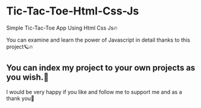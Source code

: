 # Tic-Tac-Toe-Html-Css-Js

Simple Tic-Tac-Toe App Using Html Css Js🔥

You can examine and learn the power of Javascript in detail thanks to this project🪐🔥

You can index my project to your own projects as you wish.🍂
------
I would be very happy if you like and follow me to support me and as a thank you🤝
